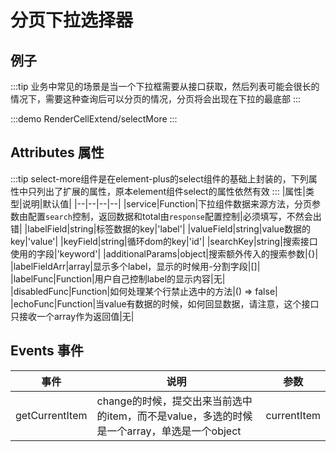 # 分页下拉选择器

## 例子
:::tip
业务中常见的场景是当一个下拉框需要从接口获取，然后列表可能会很长的情况下，需要这种查询后可以分页的情况，分页将会出现在下拉的最底部
:::

:::demo 
RenderCellExtend/selectMore
:::

## Attributes 属性
:::tip
select-more组件是在element-plus的select组件的基础上封装的，下列属性中只列出了扩展的属性，原本element组件select的属性依然有效
:::
|属性|类型|说明|默认值|
|--|--|--|--|
|service|Function|下拉组件数据来源方法，分页参数由配置`search`控制，返回数据和total由`response`配置控制|必须填写，不然会出错|
|labelField|string|标签数据的key|'label'|
|valueField|string|value数据的key|'value'|
|keyField|string|循环dom的key|'id'|
|searchKey|string|搜索接口使用的字段|'keyword'|
|additionalParams|object|搜索额外传入的搜索参数|{}|
|labelFieldArr|array|显示多个label，显示的时候用-分割字段|[]|
|labelFunc|Function|用户自己控制label的显示内容|无|
|disabledFunc|Function|如何处理某个行禁止选中的方法|() => false|
|echoFunc|Function|当value有数据的时候，如何回显数据，请注意，这个接口只接收一个array作为返回值|无|

## Events 事件
|事件|说明|参数|
|--|--|--|
|getCurrentItem|change的时候，提交出来当前选中的item，而不是value，多选的时候是一个array，单选是一个object|currentItem|